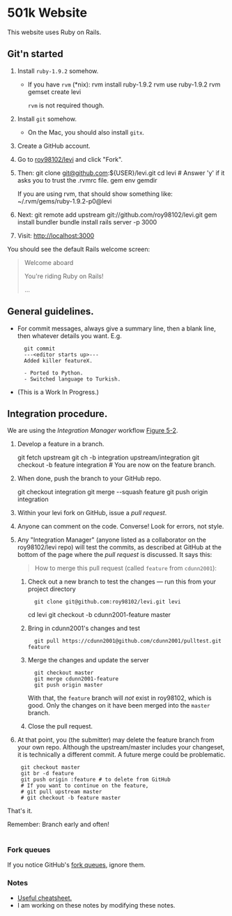 # 501k Website

This website uses Ruby on Rails.


## Git'n started

1. Install `ruby-1.9.2` somehow.
    * If you have `rvm` (*nix):
            rvm install ruby-1.9.2
            rvm use ruby-1.9.2
            rvm gemset create levi
    
      `rvm` is not required though.

1. Install `git` somehow.

    * On the Mac, you should also install `gitx`.

1. Create a GitHub account.

1. Go to [roy98102/levi](https://github.com/roy98102/levi) and click "Fork".

1. Then:
        git clone git@github.com:${USER}/levi.git
        cd levi
        # Answer 'y' if it asks you to trust the .rvmrc file.
        gem env gemdir

    If you are using rvm, that should show something like:
        ~/.rvm/gems/ruby-1.9.2-p0@levi

1. Next:
        git remote add upstream git://github.com/roy98102/levi.git
        gem install bundler
        bundle install
        rails server -p 3000

1. Visit:
    [http://localhost:3000](http://localhost:3000)

You should see the default Rails welcome screen:
> Welcome aboard
>
> You're riding Ruby on Rails!
>
> ...

## General guidelines.

* For commit messages, always give a summary line, then a blank line, then whatever details you want. E.g.

        git commit
        ---<editor starts up>---
        Added killer featureX.

        - Ported to Python.
        - Switched language to Turkish.

* (This is a Work In Progress.)

## Integration procedure.

We are using the *Integration Manager* workflow [Figure 5-2](http://progit.org/book/ch5-1.html).

1. Develop a feature in a branch.

	git fetch upstream
	git ch -b integration upstream/integration
        git checkout -b feature integration
        # You are now on the feature branch.

1. When done, push the branch to your GitHub repo.

	git checkout integration
	git merge --squash feature
        git push origin integration

1. Within your levi fork on GitHub, issue a *pull request*.
1. Anyone can comment on the code. Converse! Look for errors, not style.
1. Any "Integration Manager" (anyone listed as a collaborator on the roy98102/levi repo) will test the commits, as described at GitHub at the bottom of the page where the *pull request* is discussed. It says this:

    > How to merge this pull request (called `feature` from `cdunn2001`):

   1. Check out a new branch to test the changes — run this from your project directory
 
            git clone git@github.com:roy98102/levi.git levi
	    cd levi
            git checkout -b cdunn2001-feature master

   2. Bring in cdunn2001's changes and test
     
            git pull https://cdunn2001@github.com/cdunn2001/pulltest.git feature
    
   3. Merge the changes and update the server
     
            git checkout master
            git merge cdunn2001-feature
            git push origin master

      With that, the `feature` branch will *not* exist in roy98102, which is good. Only the changes on it have been merged into the `master` branch. 
   4. Close the pull request.

1. At that point, you (the submitter) may delete the feature branch from your own repo. Although the upstream/master includes your changeset, it is technically a different commit. A future merge could be problematic.

        git checkout master
        git br -d feature
        git push origin :feature # to delete from GitHub
        # If you want to continue on the feature,
        # git pull upstream master
        # git checkout -b feature master

That's it.

Remember: Branch early and often!
#
### Fork queues
If you notice GitHub's [fork queues](https://github.com/blog/270-the-fork-queue), ignore them.

### Notes
* [Useful cheatsheet.](http://cheat.errtheblog.com/s/git)
* I am working on these notes by modifying these notes.

